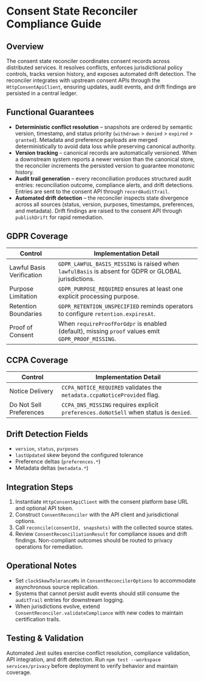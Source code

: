 # Consent State Reconciler Compliance Guide

## Overview
The consent state reconciler coordinates consent records across distributed services. It resolves conflicts, enforces
jurisdictional policy controls, tracks version history, and exposes automated drift detection. The reconciler integrates
with upstream consent APIs through the `HttpConsentApiClient`, ensuring updates, audit events, and drift findings are
persisted in a central ledger.

## Functional Guarantees
- **Deterministic conflict resolution** – snapshots are ordered by semantic version, timestamp, and status priority
  (`withdrawn` > `denied` > `expired` > `granted`). Metadata and preference payloads are merged deterministically to
  avoid data loss while preserving canonical authority.
- **Version tracking** – canonical records are automatically versioned. When a downstream system reports a newer
  version than the canonical store, the reconciler increments the persisted version to guarantee monotonic history.
- **Audit trail generation** – every reconciliation produces structured audit entries: reconciliation outcome,
  compliance alerts, and drift detections. Entries are sent to the consent API through `recordAuditTrail`.
- **Automated drift detection** – the reconciler inspects state divergence across all sources (status, version,
  purposes, timestamps, preferences, and metadata). Drift findings are raised to the consent API through
  `publishDrift` for rapid remediation.

## GDPR Coverage
| Control | Implementation Detail |
| ------- | --------------------- |
| Lawful Basis Verification | `GDPR_LAWFUL_BASIS_MISSING` is raised when `lawfulBasis` is absent for GDPR or GLOBAL jurisdictions. |
| Purpose Limitation | `GDPR_PURPOSE_REQUIRED` ensures at least one explicit processing purpose. |
| Retention Boundaries | `GDPR_RETENTION_UNSPECIFIED` reminds operators to configure `retention.expiresAt`. |
| Proof of Consent | When `requireProofForGdpr` is enabled (default), missing `proof` values emit `GDPR_PROOF_MISSING`. |

## CCPA Coverage
| Control | Implementation Detail |
| ------- | --------------------- |
| Notice Delivery | `CCPA_NOTICE_REQUIRED` validates the `metadata.ccpaNoticeProvided` flag. |
| Do Not Sell Preferences | `CCPA_DNS_MISSING` requires explicit `preferences.doNotSell` when status is `denied`. |

## Drift Detection Fields
- `version`, `status`, `purposes`
- `lastUpdated` skew beyond the configured tolerance
- Preference deltas (`preferences.*`)
- Metadata deltas (`metadata.*`)

## Integration Steps
1. Instantiate `HttpConsentApiClient` with the consent platform base URL and optional API token.
2. Construct `ConsentReconciler` with the API client and jurisdictional options.
3. Call `reconcile(consentId, snapshots)` with the collected source states.
4. Review `ConsentReconciliationResult` for compliance issues and drift findings. Non-compliant outcomes should be
   routed to privacy operations for remediation.

## Operational Notes
- Set `clockSkewToleranceMs` in `ConsentReconcilerOptions` to accommodate asynchronous source replication.
- Systems that cannot persist audit events should still consume the `auditTrail` entries for downstream logging.
- When jurisdictions evolve, extend `ConsentReconciler.validateCompliance` with new codes to maintain certification
  trails.

## Testing & Validation
Automated Jest suites exercise conflict resolution, compliance validation, API integration, and drift detection. Run
`npm test --workspace services/privacy` before deployment to verify behavior and maintain coverage.
